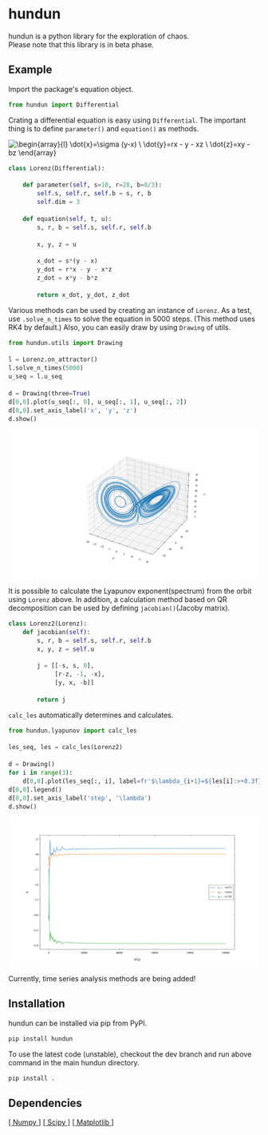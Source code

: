 # hundun

hundun is a python library for the exploration of chaos.   
Please note that this library is in beta phase.

## Example

Import the package's equation object.

```python
from hundun import Differential
```

Crating a differential equation is easy using `Differential`.
The important thing is to define `parameter()` and `equation()` as methods.

![\begin{array}{l}
    \dot{x}=\sigma (y-x) \\
    \dot{y}=rx - y - xz \\
    \dot{z}=xy - bz
\end{array}](https://render.githubusercontent.com/render/math?math=%5Cdisplaystyle+%5Cbegin%7Barray%7D%7Bl%7D%0A++++%5Cdot%7Bx%7D%3D%5Csigma+%28y-x%29+%5C%5C%0A++++%5Cdot%7By%7D%3Drx+-+y+-+xz+%5C%5C%0A++++%5Cdot%7Bz%7D%3Dxy+-+bz%0A%5Cend%7Barray%7D)

```python
class Lorenz(Differential):

    def parameter(self, s=10, r=28, b=8/3):
        self.s, self.r, self.b = s, r, b
        self.dim = 3

    def equation(self, t, u):
        s, r, b = self.s, self.r, self.b

        x, y, z = u

        x_dot = s*(y - x)
        y_dot = r*x - y - x*z
        z_dot = x*y - b*z

        return x_dot, y_dot, z_dot
```

Various methods can be used by creating an instance of `Lorenz`.
As a test, use `.solve_n_times` to solve the equation in 5000 steps.
(This method uses RK4 by default.) Also, you can easily draw by using `Drawing` of utils.

```python
from hundun.utils import Drawing

l = Lorenz.on_attractor()
l.solve_n_times(5000)
u_seq = l.u_seq

d = Drawing(three=True)
d[0,0].plot(u_seq[:, 0], u_seq[:, 1], u_seq[:, 2])
d[0,0].set_axis_label('x', 'y', 'z')
d.show()
```
![fig:lorenz](docs/img/sample_lorenz.png)

It is possible to calculate the Lyapunov exponent(spectrum) from the orbit using `Lorenz` above.
In addition, a calculation method based on QR decomposition can be used by defining `jacobian()`(Jacoby matrix).

```python
class Lorenz2(Lorenz):
    def jacobian(self):
        s, r, b = self.s, self.r, self.b
        x, y, z = self.u

        j = [[-s, s, 0],
             [r-z, -1, -x],
             [y, x, -b]]

        return j
```

`calc_les` automatically determines and calculates.

```python
from hundun.lyapunov import calc_les

les_seq, les = calc_les(Lorenz2)

d = Drawing()
for i in range(3):
    d[0,0].plot(les_seq[:, i], label=fr'$\lambda_{i+1}=${les[i]:>+8.3f}')
d[0,0].legend()
d[0,0].set_axis_label('step', '\lambda')
d.show()
```

![fig:les](docs/img/sample_les.png)

Currently, time series analysis methods are being added!


## Installation

hundun can be installed via pip from PyPI.

```bash
pip install hundun
```

To use the latest code (unstable), checkout the dev branch and run above command in the main hundun directory.

```python
pip install .
```

## Dependencies

[[ Numpy ]](https://numpy.org)
[[ Scipy ]](https://scipy.org)
[[ Matplotlib ]](https://matplotlib.org)
